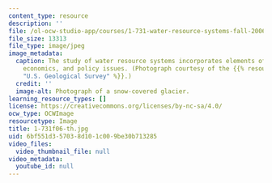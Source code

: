 ```yaml
---
content_type: resource
description: ''
file: /ol-ocw-studio-app/courses/1-731-water-resource-systems-fall-2006/6bf551d357038d101c009be30b713285_1-731f06-th.jpg
file_size: 13313
file_type: image/jpeg
image_metadata:
  caption: The study of water resource systems incorporates elements of hydrology,
    economics, and policy issues. (Photograph courtesy of the {{% resource_link "224420f3-2a8a-4524-9ac7-dcb636c5ae50"
    "U.S. Geological Survey" %}}.)
  credit: ''
  image-alt: Photograph of a snow-covered glacier.
learning_resource_types: []
license: https://creativecommons.org/licenses/by-nc-sa/4.0/
ocw_type: OCWImage
resourcetype: Image
title: 1-731f06-th.jpg
uid: 6bf551d3-5703-8d10-1c00-9be30b713285
video_files:
  video_thumbnail_file: null
video_metadata:
  youtube_id: null
---
```

